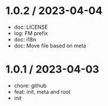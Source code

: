 
1.0.2 / 2023-04-04
==================

* doc: LICENSE
* log: FM prefix
* doc: i18n
* doc: Move file based on meta

1.0.1 / 2023-04-03
==================

* chore: github
* feat: init, meta and root
* init
